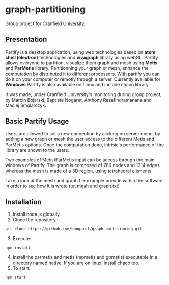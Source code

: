 # graph-partitioning

Group project for Cranfield University.

## Presentation
<p>
Partify is a desktop application, using web technologies based on <strong>atom shell (electron)</strong> technologies and <strong>vivagraph</strong> library using webGL. Partify allows everyone to partition, visualize them graph and mesh using <strong>Metis</strong> and <strong>ParMetis</strong> library. Partitionning your graph or mesh, enhance the computation by distributed it to different processors. With partify you can do it on your computer or remotly through a server. Currently available for <strong>Windows</strong> Partify is also available on Linux and include chaco library.
</p>
<p>
It was made, under Cranfield University's monitoring during group project, by Marcin Bojarski, Baptiste Nogaret, Anthony Razafindramanana and Maciej Smolarczyk.
</p>
<h2 class="Brannboll">Basic Partify Usage</h2>
<p>
Users are allowed to set a new connection by clicking on server menu, by adding a new graph or mesh the user access to the different Metis and ParMetis options. Once the computation done, intrisic's performance of the library are shown to the users.
</p>
<p>
Two examples of Metis/ParMetis input can be access through the main windows of Partify. The graph is composed of 766 nodes and 1314 edges whereas the mesh is made of a 3D region, using tetrahedral elements.
</p>
<p>Take a look at the mesh and graph file example provide within the software in order to see how it is wrote (tet.mesh and graph.txt)</p>


## Installation

1. Install node.js globally.
2. Clone the repository :

  `git clone https://github.com/bnogaret/graph-partitioning.git`
  
3. Execute:

  `npm install`

4. Install the parmetis and metis (mpmetis and gpmetis) executable in a directory named native. If you are on linux, install chaco too.
5. To start:

  `npm start`
  

